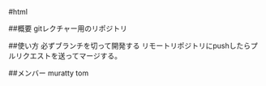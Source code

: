#html

##概要
gitレクチャー用のリポジトリ

##使い方
必ずブランチを切って開発する
リモートリポジトリにpushしたらプルリクエストを送ってマージする。

##メンバー
muratty
tom
